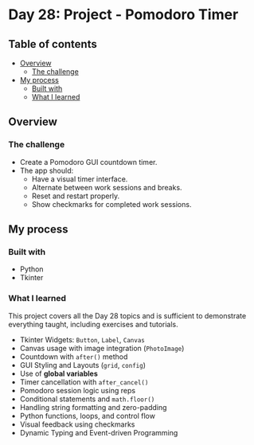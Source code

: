 # Day 28: Project - Pomodoro Timer

## Table of contents

- [Overview](#overview)
  - [The challenge](#the-challenge)
- [My process](#my-process)
  - [Built with](#built-with)
  - [What I learned](#what-i-learned)

## Overview

### The challenge

- Create a Pomodoro GUI countdown timer.
- The app should:
  - Have a visual timer interface.
  - Alternate between work sessions and breaks.
  - Reset and restart properly.
  - Show checkmarks for completed work sessions.

## My process

### Built with

- Python
- Tkinter

### What I learned

This project covers all the Day 28 topics and is sufficient to demonstrate everything taught, including exercises and tutorials.

- Tkinter Widgets: `Button`, `Label`, `Canvas`
- Canvas usage with image integration (`PhotoImage`)
- Countdown with `after()` method
- GUI Styling and Layouts (`grid`, `config`)
- Use of **global variables**
- Timer cancellation with `after_cancel()`
- Pomodoro session logic using reps
- Conditional statements and `math.floor()`
- Handling string formatting and zero-padding
- Python functions, loops, and control flow
- Visual feedback using checkmarks
- Dynamic Typing and Event-driven Programming
